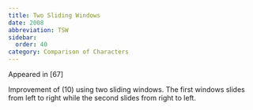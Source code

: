 ```yaml
---
title: Two Sliding Windows
date: 2008
abbreviation: TSW
sidebar:
  order: 40
category: Comparison of Characters
---
```


Appeared in [67]

Improvement of (10) using two sliding windows. The first windows slides from left to right while the second slides from right to left.
